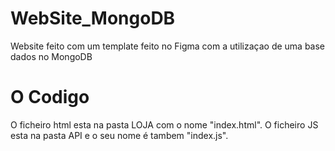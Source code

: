 # WebSite_MongoDB
Website feito com um template feito no Figma com a utilizaçao de uma base dados no MongoDB

# O Codigo
O ficheiro html esta na pasta LOJA com o nome "index.html". O ficheiro JS esta na pasta API e o seu nome é tambem "index.js".


